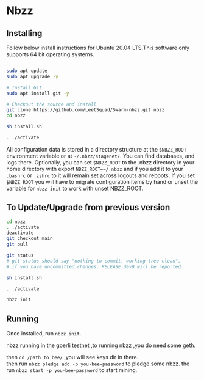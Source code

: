 # Nbzz

## Installing

Follow below install instructions for Ubuntu 20.04 LTS.This software only supports 64 bit operating systems.

```bash

sudo apt update
sudo apt upgrade -y

# Install Git
sudo apt install git -y

# Checkout the source and install
git clone https://github.com/LeetSquad/Swarm-nbzz.git nbzz
cd nbzz

sh install.sh

. ./activate

```
All configuration data is stored in a directory structure at the `$NBZZ_ROOT` environment variable or at `~/.nbzz/stagenet/`. You can find databases, and logs there. Optionally, you can set `$NBZZ_ROOT` to the .nbzz directory in your home directory with export `NBZZ_ROOT=~/.nbzz` and if you add it to your `.bashrc` or `.zshrc` to it will remain set across logouts and reboots. If you set `$NBZZ_ROOT` you will have to migrate configuration items by hand or unset the variable for `nbzz init` to work with unset NBZZ_ROOT.

## To Update/Upgrade from previous version

```bash
cd nbzz
. ./activate
deactivate
git checkout main
git pull

git status
# git status should say "nothing to commit, working tree clean", 
# if you have uncommitted changes, RELEASE.dev0 will be reported.

sh install.sh

. ./activate

nbzz init

```

## Running


Once installed, run `nbzz init`.

nbzz running in the goerli testnet ,to running nbzz ,you do need some geth.  

then `cd /path_to_bee/` ,you will see keys dir in there.  
then run `nbzz pledge add -p you-bee-password` to pledge some nbzz.
the run  `nbzz start -p you-bee-password` to  start mining.